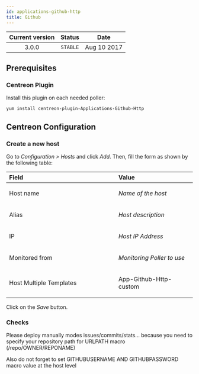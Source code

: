 ```yaml
---
id: applications-github-http
title: Github
---
```


| Current version | Status | Date |
| :-: | :-: | :-: |
| 3.0.0 | `STABLE` | Aug 10 2017 |

##  Prerequisites
### Centreon Plugin
Install this plugin on each needed poller:

    yum install centreon-plugin-Applications-Github-Http

## Centreon Configuration
### Create a new host
Go to *Configuration &gt; Hosts* and click *Add*. Then, fill the form as
shown by the following table:

<table>
<colgroup>
<col width="58%" />
<col width="41%" />
</colgroup>
<thead>
<tr class="header">
<th align="left">Field</th>
<th align="left">Value</th>
</tr>
</thead>
<tbody>
<tr class="odd">
<td align="left"><p>Host name</p></td>
<td align="left"><p><em>Name of the host</em></p></td>
</tr>
<tr class="even">
<td align="left"><p>Alias</p></td>
<td align="left"><p><em>Host description</em></p></td>
</tr>
<tr class="odd">
<td align="left"><p>IP</p></td>
<td align="left"><p><em>Host IP Address</em></p></td>
</tr>
<tr class="even">
<td align="left"><p>Monitored from</p></td>
<td align="left"><p><em>Monitoring Poller to use</em></p></td>
</tr>
<tr class="odd">
<td align="left"><p>Host Multiple Templates</p></td>
<td align="left"><p>App-Github-Http-custom</p></td>
</tr>
</tbody>
</table>

Click on the *Save* button.

### Checks

Please deploy manually modes issues/commits/stats... because you need to specify your repository path for URLPATH macro (/repo/OWNER/REPONAME)

Also do not forget to set GITHUBUSERNAME AND GITHUBPASSWORD macro value at the host level


